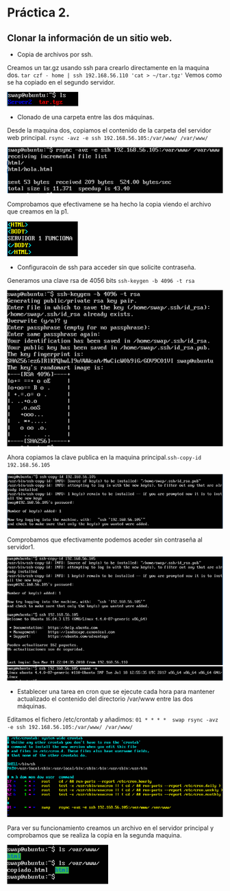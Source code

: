 # Práctica 2.

## Clonar la información de un sitio web.

- Copia de archivos por ssh.

Creamos un tar.gz usando ssh para crearlo directamente en la maquina dos.
`tar czf - home | ssh 192.168.56.110 'cat > ~/tar.tgz'`
Vemos como se ha copiado en el segundo servidor.

![img](https://github.com/suribel/SWAP/blob/master/img/P2/tar.png)

- Clonado de una carpeta entre las dos máquinas.

Desde la maquina dos, copiamos el contenido de la carpeta del servidor web principal.
 `rsync -avz -e ssh 192.168.56.105:/var/www/ /var/www/`

![img](https://github.com/suribel/SWAP/blob/master/img/P2/copia.png)

Comprobamos que efectivamene se ha hecho la copia viendo el archivo que creamos en la p1.

![img](https://github.com/suribel/SWAP/blob/master/img/P2/hola.png)


- Configuracoin de ssh para acceder sin que solicite contraseña.

Generamos una clave rsa de 4056 bits `ssh-keygen -b 4096 -t rsa`

![img](https://github.com/suribel/SWAP/blob/master/img/P2/clave.png)

Ahora copiamos la clave publica en la maquina principal.`ssh-copy-id 192.168.56.105`

![img](https://github.com/suribel/SWAP/blob/master/img/P2/clave_copia.png)

Comprobamos que efectivamente podemos aceder sin contraseña al servidor1.

![img](https://github.com/suribel/SWAP/blob/master/img/P2/sinpass.png)
![img](https://github.com/suribel/SWAP/blob/master/img/P2/sinpass2.png)

- Establecer una tarea en cron que se ejecute cada hora para mantener actualizado el contenido del directorio /var/www entre las dos máquinas.

Editamos el fichero /etc/crontab y añadimos:
`01 * * * *  swap rsync -avz -e ssh 192.168.56.105:/var/www/ /var/www/`

![img](https://github.com/suribel/SWAP/blob/master/img/P2/cron.png)

Para ver su funcionamiento creamos un archivo en el servidor principal y comprobamos que se realiza la copia en la segunda maquina.

![img](https://github.com/suribel/SWAP/blob/master/img/P2/cron2.png)
